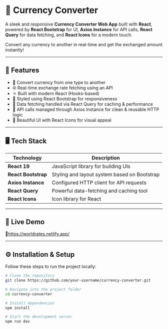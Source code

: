 # 💱 Currency Converter

A sleek and responsive **Currency Converter Web App** built with **React**, powered by **React Bootstrap** for UI, **Axios Instance** for API calls, **React Query** for data fetching, and **React Icons** for a modern touch.

Convert any currency to another in real-time and get the exchanged amount instantly!

---

## 🚀 Features

- 🔄 Convert currency from one type to another
- 🌐 Real-time exchange rate fetching using an API
- ⚛️ Built with modern React (Hooks-based)
- 💅 Styled using React Bootstrap for responsiveness
- 🚀 Data fetching handled via React Query for caching & performance
- 🔐 API calls managed through Axios Instance for clean & reusable HTTP logic
- 🎨 Beautiful UI with React Icons for visual appeal

---

## 🖥️ Tech Stack

| Technology       | Description                                |
|------------------|--------------------------------------------|
| **React 19**     | JavaScript library for building UIs        |
| **React Bootstrap** | Styling and layout system based on Bootstrap |
| **Axios Instance**  | Configured HTTP client for API requests  |
| **React Query**     | Powerful data-fetching and caching tool  |
| **React Icons**     | Icon library for React                   |

---

## 🚀 Live Demo

🔗https://worldrates.netlify.app/ 

---

## ⚙️ Installation & Setup

Follow these steps to run the project locally:

```bash
# Clone the repository
git clone https://github.com/your-username/currency-converter.git

# Navigate into the project folder
cd currency-converter

# Install dependencies
npm install

# Start the development server
npm run dev
